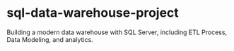 # sql-data-warehouse-project
Building a modern data warehouse with SQL Server, including ETL Process, Data Modeling, and analytics.

